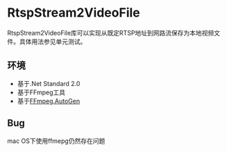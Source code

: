 # RtspStream2VideoFile

RtspStream2VideoFile库可以实现从既定RTSP地址到网路流保存为本地视频文件。具体用法参见单元测试。

## 环境
* 基于.Net Standard 2.0
* 基于FFmpeg工具
* 基于[FFmpeg.AutoGen](https://github.com/Ruslan-B/FFmpeg.AutoGen)

## Bug
mac OS下使用ffmepg仍然存在问题